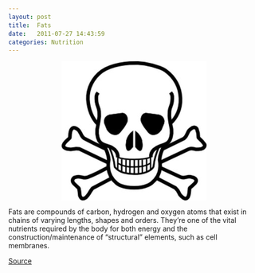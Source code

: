 ```yaml
---
layout: post
title:  Fats
date:   2011-07-27 14:43:59
categories: Nutrition
---
```


<img src="/assets/poison.jpg" style="display: block; margin: auto;" width=""/>

Fats are compounds of carbon, hydrogen and oxygen atoms that exist in chains of varying lengths, shapes and orders. They’re one of the vital nutrients required by the body for both energy and the construction/maintenance of “structural” elements, such as cell membranes.






[Source](http://www.marksdailyapple.com/fats/)